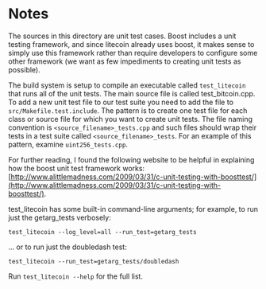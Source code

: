# Notes
The sources in this directory are unit test cases.  Boost includes a
unit testing framework, and since litecoin already uses boost, it makes
sense to simply use this framework rather than require developers to
configure some other framework (we want as few impediments to creating
unit tests as possible).

The build system is setup to compile an executable called `test_litecoin`
that runs all of the unit tests.  The main source file is called
test_bitcoin.cpp. To add a new unit test file to our test suite you need 
to add the file to `src/Makefile.test.include`. The pattern is to create 
one test file for each class or source file for which you want to create 
unit tests.  The file naming convention is `<source_filename>_tests.cpp` 
and such files should wrap their tests in a test suite 
called `<source_filename>_tests`. For an example of this pattern, 
examine `uint256_tests.cpp`.

For further reading, I found the following website to be helpful in
explaining how the boost unit test framework works:
[http://www.alittlemadness.com/2009/03/31/c-unit-testing-with-boosttest/](http://www.alittlemadness.com/2009/03/31/c-unit-testing-with-boosttest/).

test_litecoin has some built-in command-line arguments; for
example, to run just the getarg_tests verbosely:

    test_litecoin --log_level=all --run_test=getarg_tests

... or to run just the doubledash test:

    test_litecoin --run_test=getarg_tests/doubledash

Run `test_litecoin --help` for the full list.

